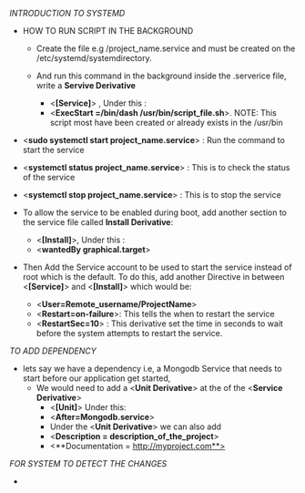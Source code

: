 *INTRODUCTION TO SYSTEMD*
* HOW TO RUN SCRIPT IN THE BACKGROUND
  - Create the file e.g /project_name.service and must be created on the /etc/systemd/systemdirectory.
  
  - And run this command in the background inside the .serverice file, write a **Servive Derivative**
    - <**[Service]**> , Under this :
    - <**ExecStart =/bin/dash /usr/bin/script_file.sh**>. NOTE: This script most have been created or already exists in the /usr/bin
  
- <**sudo systemctl start project_name.service**> : Run the command to start the service
  
- <**systemctl status project_name.service**> : This is to check the status of the service
  
- <**systemctl stop project_name.service**> : This is to stop the service
  
- To allow the service to be enabled during boot, add another section to the service file called **Install Derivative**:
    - <**[Install]**>, Under this :
    - <**wantedBy graphical.target**>
  
- Then Add the Service account to be used to start the service instead of root which is the default. To do this, add another Directive in between <**[Service]**> and <**[Install]**>  which would be:  
  - <**User=Remote_username/ProjectName**>
  - <**Restart=on-failure**>: This tells the when to restart the service
  - <**RestartSec=10**> : This derivative set the time in seconds to wait before the system attempts to restart the service.

*TO ADD DEPENDENCY*
- lets say we have a dependency i.e, a Mongodb Service that needs to start before our application get started, 
  - We would need to add a  <**Unit Derivative**> at the of the <**Service Derivative**>
    - <**[Unit]**> Under this:
    - <**After=Mongodb.service**>
    - Under the <**Unit Derivative**> we can also add
    -  <**Description = description_of_the_project**>
    -  <**Documentation = http://myproject.com**>

*FOR SYSTEM TO DETECT THE CHANGES*
- **<systemctl daemon-reload>**
